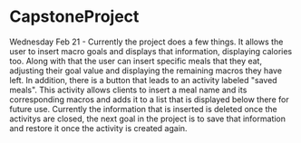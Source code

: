 # CapstoneProject

Wednesday Feb 21 - Currently the project does a few things. It allows the user to insert macro goals and displays that information, displaying calories too. Along with that the user can insert specific meals that they eat, adjusting their goal value and displaying the remaining macros they have left. In addition, there is a button that leads to an activity labeled "saved meals". This activity allows clients to insert a meal name and its corresponding macros and adds it to a list that is displayed below there for future use. Currently the information that is inserted is deleted once the activitys are closed, the next goal in the project is to save that information and restore it once the activity is created again. 


